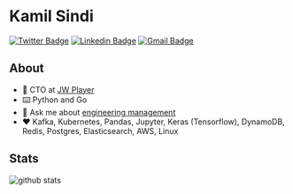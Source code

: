 # Kamil Sindi

[![Twitter Badge](https://img.shields.io/badge/-kamilsindi-1ca0f1?style=flat-square&logo=twitter&logoColor=white&link=https://twitter.com/kamilsindi)](https://twitter.com/kamilsindi)  [![Linkedin Badge](https://img.shields.io/badge/-kamilsindi-blue?style=flat-square&logo=Linkedin&logoColor=white&link=https://www.linkedin.com/in/kamilsindi//)](https://www.linkedin.com/in/kamilsindi/) [![Gmail Badge](https://img.shields.io/badge/-kamil@jwplayer.com-c14438?style=flat-square&logo=Gmail&logoColor=white&link=mailto:kamil@jwplayer.com)](mailto:kamil@jwplayer.com)

## About

- :office: CTO at [JW Player](https://www.jwplayer.com/)
- :keyboard: Python and Go
- :speech_balloon: Ask me about [engineering management](https://github.com/ksindi/managers-playbook)
- :heart: Kafka, Kubernetes, Pandas, Jupyter, Keras (Tensorflow), DynamoDB, Redis, Postgres, Elasticsearch, AWS, Linux

## Stats

![github stats](https://github-readme-stats.vercel.app/api?username=ksindi&show_icons=true&count_private=true)
